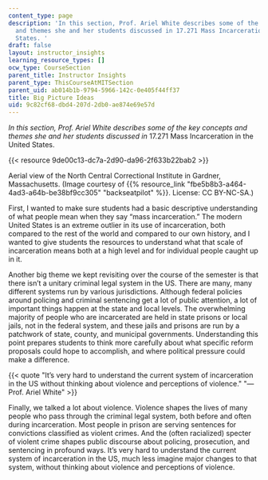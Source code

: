 ```yaml
---
content_type: page
description: 'In this section, Prof. Ariel White describes some of the key concepts
  and themes she and her students discussed in 17.271 Mass Incarceration in the United
  States. '
draft: false
layout: instructor_insights
learning_resource_types: []
ocw_type: CourseSection
parent_title: Instructor Insights
parent_type: ThisCourseAtMITSection
parent_uid: ab014b1b-9794-5966-142c-0e405f44ff37
title: Big Picture Ideas
uid: 9c82cf68-dbd4-207d-2db0-ae874e69e57d
---
```

_In this section, Prof. Ariel White describes some of the key concepts and themes she and her students discussed in_ 17.271 Mass Incarceration in the United States.

{{< resource 9de00c13-dc7a-2d90-da96-2f633b22bab2 >}}

Aerial view of the North Central Correctional Institute in Gardner, Massachusetts. (Image courtesy of {{% resource_link "fbe5b8b3-a464-4ad3-a64b-be38bf9cc305" "backseatpilot" %}}. License: CC BY-NC-SA.)

First, I wanted to make sure students had a basic descriptive understanding of what people mean when they say “mass incarceration.” The modern United States is an extreme outlier in its use of incarceration, both compared to the rest of the world and compared to our own history, and I wanted to give students the resources to understand what that scale of incarceration means both at a high level and for individual people caught up in it.

Another big theme we kept revisiting over the course of the semester is that there isn’t a unitary criminal legal system in the US. There are many, many different systems run by various jurisdictions. Although federal policies around policing and criminal sentencing get a lot of public attention, a lot of important things happen at the state and local levels. The overwhelming majority of people who are incarcerated are held in state prisons or local jails, not in the federal system, and these jails and prisons are run by a patchwork of state, county, and municipal governments. Understanding this point prepares students to think more carefully about what specific reform proposals could hope to accomplish, and where political pressure could make a difference.

{{< quote "It’s very hard to understand the current system of incarceration in the US without thinking about violence and perceptions of violence." "— Prof. Ariel White" >}}

Finally, we talked a lot about violence. Violence shapes the lives of many people who pass through the criminal legal system, both before and often during incarceration. Most people in prison are serving sentences for convictions classified as violent crimes. And the (often racialized) specter of violent crime shapes public discourse about policing, prosecution, and sentencing in profound ways. It’s very hard to understand the current system of incarceration in the US, much less imagine major changes to that system, without thinking about violence and perceptions of violence.